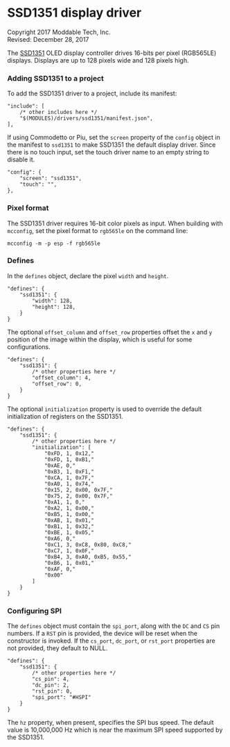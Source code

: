 # SSD1351 display driver
Copyright 2017 Moddable Tech, Inc.<BR>
Revised: December 28, 2017

The [SSD1351](https://cdn-shop.adafruit.com/datasheets/SSD1351-Revision+1.3.pdf) OLED display controller drives 16-bits per pixel (RGB565LE) displays. Displays are up to 128 pixels wide and 128 pixels high.

### Adding SSD1351 to a project
To add the SSD1351 driver to a project, include its manifest:

	"include": [
		/* other includes here */
		"$(MODULES)/drivers/ssd1351/manifest.json",
	],

If using Commodetto or Piu, set the `screen` property of the `config` object in the manifest to `ssd1351` to make SSD1351 the default display driver. Since there is no touch input, set the touch driver name to an empty string to disable it.

	"config": {
		"screen": "ssd1351",
		"touch": "",
	},

### Pixel format
The SSD1351 driver requires 16-bit color pixels as input. When building with `mcconfig`, set the pixel format to `rgb565le` on the command line:

	mcconfig -m -p esp -f rgb565le

### Defines
In the `defines` object, declare the pixel `width` and `height`.

	"defines": {
		"ssd1351": {
			"width": 128,
			"height": 128,
		}
	}

The optional `offset_column` and `offset_row` properties offset the `x` and `y` position of the image within the display, which is useful for some configurations.

	"defines": {
		"ssd1351": {
			/* other properties here */
			"offset_column": 4,
			"offset_row": 0,
		}
	}

The optional `initialization` property is used to override the default initialization of registers on the SSD1351.

	"defines": {
		"ssd1351": {
			/* other properties here */
			"initialization": [
				"0xFD, 1, 0x12,"
				"0xFD, 1, 0xB1,"
				"0xAE, 0,"
				"0xB3, 1, 0xF1,"
				"0xCA, 1, 0x7F,"
				"0xA0, 1, 0x74,"
				"0x15, 2, 0x00, 0x7F,"
				"0x75, 2, 0x00, 0x7F,"
				"0xA1, 1, 0,"
				"0xA2, 1, 0x00,"
				"0xB5, 1, 0x00,"
				"0xAB, 1, 0x01,"
				"0xB1, 1, 0x32,"
				"0xBE, 1, 0x05,"
				"0xA6, 0,"
				"0xC1, 3, 0xC8, 0x80, 0xC8,"
				"0xC7, 1, 0x0F,"
				"0xB4, 3, 0xA0, 0xB5, 0x55,"
				"0xB6, 1, 0x01,"
				"0xAF, 0,"
				"0x00"
			]
		}
	}

### Configuring SPI
The `defines` object must contain the `spi_port`, along with the `DC` and `CS` pin numbers. If a `RST` pin is provided, the device will be reset when the constructor is invoked. If the `cs_port`, `dc_port`, or `rst_port` properties are not provided, they default to NULL.

	"defines": {
		"ssd1351": {
			/* other properties here */
			"cs_pin": 4,
			"dc_pin": 2,
			"rst_pin": 0,
			"spi_port": "#HSPI"
		}
	}

The `hz` property, when present, specifies the SPI bus speed. The default value is 10,000,000 Hz which is near the maximum SPI speed supported by the SSD1351.
